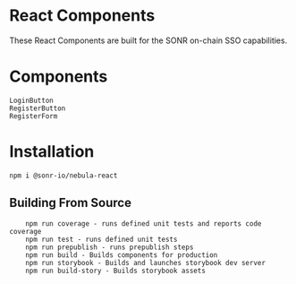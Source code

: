 # React Components

These React Components are built for the SONR on-chain SSO capabilities.


# Components
```
LoginButton
RegisterButton
RegisterForm
```

# Installation

```
npm i @sonr-io/nebula-react
```

## Building From Source

```
    npm run coverage - runs defined unit tests and reports code coverage
    npm run test - runs defined unit tests
    npm run prepublish - runs prepublish steps
    npm run build - Builds components for production
    npm run storybook - Builds and launches storybook dev server
    npm run build-story - Builds storybook assets
```
